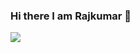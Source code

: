 ### Hi there I am Rajkumar 👋

<img src="https://user-images.githubusercontent.com/78275158/131846419-b3150b91-9f10-40f1-9e47-5b36e0809e69.png"></img>

<!--
**Rajkumar-coderm/Rajkumar-coderm** is a ✨ _special_ ✨ repository because its `README.md` (this file) appears on your GitHub profile.

Here are some ideas to get you started:

- 🔭 I’m currently working on ...
- 🌱 I’m currently learning ...
- 👯 I’m looking to collaborate on ...
- 🤔 I’m looking for help with ...
- 💬 Ask me about ...
- 📫 How to reach me: ...
- 😄 Pronouns: ...
- ⚡ Fun fact: ...
-->

